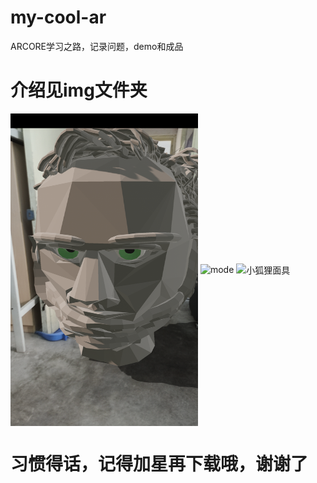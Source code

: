 # my-cool-ar
ARCORE学习之路，记录问题，demo和成品
# 介绍见img文件夹
<img src="https://github.com/LIJIANcoder97/my-cool-ar/blob/master/img/人头雕塑.png" width="300" height="500" alt="人头雕塑" align=center>
<img src="https://github.com/LIJIANcoder97/my-cool-ar/blob/master/img/modear.gif" width="300" height="500" alt="mode" align=center>
<img src="https://github.com/LIJIANcoder97/my-cool-ar/blob/master/img/facear(1).gif" width="300" height="500" alt="小狐狸面具" align=center>

# 习惯得话，记得加星再下载哦，谢谢了
